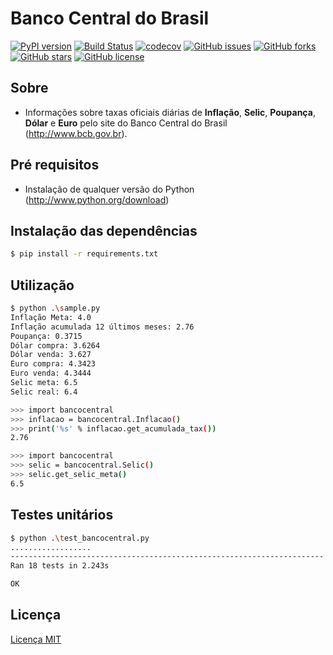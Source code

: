 # Banco Central do Brasil

[![PyPI version](https://badge.fury.io/py/bancocentralbrasil.svg)](https://badge.fury.io/py/bancocentralbrasil)
[![Build Status](https://travis-ci.org/leogregianin/bancocentralbrasil.svg)](https://travis-ci.org/leogregianin/bancocentralbrasil)
[![codecov](https://codecov.io/gh/leogregianin/bancocentralbrasil/branch/master/graph/badge.svg)](https://codecov.io/gh/leogregianin/bancocentralbrasil) 
[![GitHub issues](https://img.shields.io/github/issues/leogregianin/bancocentralbrasil.svg)](https://github.com/leogregianin/bancocentralbrasil/issues)
[![GitHub forks](https://img.shields.io/github/forks/leogregianin/bancocentralbrasil.svg)](https://github.com/leogregianin/bancocentralbrasil/network)
[![GitHub stars](https://img.shields.io/github/stars/leogregianin/bancocentralbrasil.svg)](https://github.com/leogregianin/bancocentralbrasil/stargazers)
[![GitHub license](https://img.shields.io/github/license/leogregianin/bancocentralbrasil.svg)](https://github.com/leogregianin/bancocentralbrasil)


Sobre
-------

  * Informações sobre taxas oficiais diárias de **Inflação**, **Selic**, **Poupança**, **Dólar** e **Euro** pelo site do Banco Central do Brasil (http://www.bcb.gov.br).
   
Pré requisitos
-------

  * Instalação de qualquer versão do Python (http://www.python.org/download)
  
Instalação das dependências
-------

```bash
$ pip install -r requirements.txt
```

Utilização
-------

```bash
$ python .\sample.py
Inflação Meta: 4.0
Inflação acumulada 12 últimos meses: 2.76
Poupança: 0.3715
Dólar compra: 3.6264
Dólar venda: 3.627
Euro compra: 4.3423
Euro venda: 4.3444
Selic meta: 6.5
Selic real: 6.4
```

```bash
>>> import bancocentral
>>> inflacao = bancocentral.Inflacao()
>>> print('%s' % inflacao.get_acumulada_tax())
2.76
```

```bash
>>> import bancocentral
>>> selic = bancocentral.Selic()
>>> selic.get_selic_meta()
6.5
```

Testes unitários
---------

```bash
$ python .\test_bancocentral.py
..................
----------------------------------------------------------------------
Ran 18 tests in 2.243s

OK
```

Licença
-------

[Licença MIT](LICENSE)

